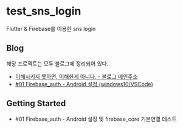 # test_sns_login

Flutter & Firebase를 이용한 sns login 

## Blog 
해당 프로젝트는 모두 블로그에 정리되어 있다. 
- [이해시키지 못하면, 이해한게 아니다. - 블로그 메인주소](https://debaeloper.tistory.com/)
- [#01 Firebase_auth - Android 설정 (windows10/VSCode)](https://debaeloper.tistory.com/62)

## Getting Started

- #01 Firebase_auth - Android 설정 및 firebase_core 기본연결 테스트 


